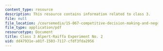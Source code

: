 ```yaml
---
content_type: resource
description: This resource contains information related to class 3.
file: null
file_location: /coursemedia/15-067-competitive-decision-making-and-negotiation-spring-2011/dd47931ea81f15037117cfdf3fda2956_MIT15_067S11_Cl3_Al-R_Ex2.pdf
file_type: application/pdf
resourcetype: Document
title: Class 3 Alpert-Raiffa Experiment No. 2
uid: dd47931e-a81f-1503-7117-cfdf3fda2956
---
```

